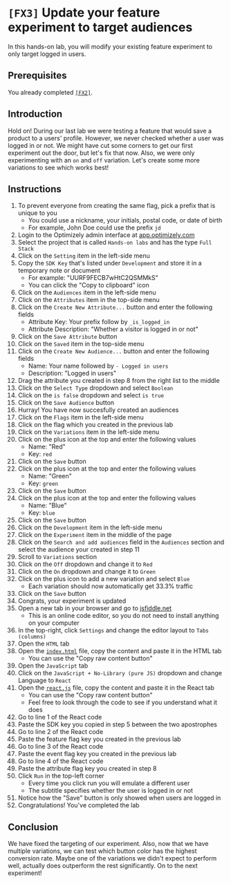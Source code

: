 # `[FX3]` Update your feature experiment to target audiences

In this hands-on lab, you will modify your existing feature experiment to only target logged in users.

## Prerequisites

You already completed [`[FX2]`](../fx2/).

## Introduction

Hold on! During our last lab we were testing a feature that would save a product to a users' profile. However, we never checked whether a user was logged in or not. We might have cut some corners to get our first experiment out the door, but let's fix that now. Also, we were only experimenting with an `on` and `off` variation. Let's create some more variations to see which works best!

## Instructions

1. To prevent everyone from creating the same flag, pick a prefix that is unique to you
    - You could use a nickname, your initials, postal code, or date of birth
    - For example, John Doe could use the prefix `jd`
1. Login to the Optimizely admin interface at [app.optimizely.com](https://app.optimizely.com/)
1. Select the project that is called `Hands-on labs` and has the type `Full Stack`
1. Click on the `Setting` item in the left-side menu
1. Copy the `SDK Key` that's listed under `Development` and store it in a temporary note or document
    - For example: "UURF9FECB7wHtC2QSMMkS"
    - You can click the "Copy to clipboard" icon
1. Click on the `Audiences` item in the left-side menu
1. Click on the `Attributes` item in the top-side menu
1. Click on the `Create New Attribute...` button and enter the following fields
    - Attribute Key: Your prefix follow by `_is_logged_in`
    - Attribute Description: "Whether a visitor is logged in or not"
1. Click on the `Save Attribute` button
1. Click on the `Saved` item in the top-side menu
1. Click on the `Create New Audience...` button and enter the following fields
    - Name: Your name followed by `- Logged in users`
    - Description: "Logged in users"
1. Drag the attribute you created in step 8 from the right list to the middle
1. Click on the `Select Type` dropdown and select `Boolean`
1. Click on the `is false` dropdown and select `is true`
1. Click on the `Save Audience` button
1. Hurray! You have now succesfully created an audiences
1. Click on the `Flags` item in the left-side menu
1. Click on the flag which you created in the previous lab
1. Click on the `Variations` item in the left-side menu
1. Click on the plus icon at the top and enter the following values
    - Name: "Red"
    - Key: `red`
1. Click on the `Save` button
1. Click on the plus icon at the top and enter the following values
    - Name: "Green"
    - Key: `green`
1. Click on the `Save` button
1. Click on the plus icon at the top and enter the following values
    - Name: "Blue"
    - Key: `blue`
1. Click on the `Save` button
1. Click on the `Development` item in the left-side menu
1. Click on the `Experiment` item in the middle of the page
1. Click on the `Search and add audiences` field in the `Audiences` section and select the audience your created in step 11
1. Scroll to `Variations` section
1. Click on the `Off` dropdown and change it to `Red`
1. Click on the `On` dropdown and change it to `Green`
1. Click on the plus icon to add a new variation and select `Blue`
    - Each variation should now automatically get 33.3% traffic
1. Click on the `Save` button
1. Congrats, your experiment is updated
1. Open a new tab in your browser and go to [jsfiddle.net](https://jsfiddle.net/)
    - This is an online code editor, so you do not need to install anything on your computer
1. In the top-right, click `Settings` and change the editor layout to `Tabs (columns)`
1. Open the `HTML` tab
1. Open the [`index.html`](./index.html) file, copy the content and paste it in the HTML tab
    - You can use the "Copy raw content button"
1. Open the `JavaScript` tab
1. Click on the `JavaScript + No-Library (pure JS)` dropdown and change Language to `React`
1. Open the [`react.js`](./react.js) file, copy the content and paste it in the React tab
    - You can use the "Copy raw content button"
    - Feel free to look through the code to see if you understand what it does
1. Go to line 1 of the React code
1. Paste the SDK key you copied in step 5 between the two apostrophes
1. Go to line 2 of the React code
1. Paste the feature flag key you created in the previous lab
1. Go to line 3 of the React code
1. Paste the event flag key you created in the previous lab
1. Go to line 4 of the React code
1. Paste the attribute flag key you created in step 8
1. Click `Run` in the top-left corner
    - Every time you click run you will emulate a different user
    - The subtitle specifies whether the user is logged in or not
1. Notice how the "Save" button is only showed when users are logged in
1. Congratulations! You've completed the lab


## Conclusion

We have fixed the targeting of our experiment. Also, now that we have multiple variations, we can test which button color has the highest conversion rate. Maybe one of the variations we didn't expect to perform well, actually does outperform the rest significantly. On to the next experiment!